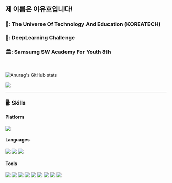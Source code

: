 ## 제 이름은 이유호입니다!

### 🏫: The Universe Of Technology And Education (KOREATECH)
### 🧠: DeepLearning Challenge
### 🏛️: Samsumg SW Academy For Youth 8th 
</br>

![Anurag's GitHub stats](https://github-readme-stats.vercel.app/api?username=YuhoLee&&show_icons=true&theme=vue)
<p>
  <a href="https://feedcode.tistory.com/" target="_blank"><img src="https://img.shields.io/badge/Tistory-00C73C?style=flat-square&logo=Tistory&logoColor=white"/></a>
</p>


</b>


<hr>

### 🖥️: Skills
#### Platform 
<p>
  <img src="https://img.shields.io/badge/Android-3DDC84?style=flat-square&logo=Android&logoColor=white"/>
</p>

#### Languages
<p>
  <img src="https://img.shields.io/badge/Java-007396?style=flat-square&logo=Java&logoColor=white"/>
  <img src="https://img.shields.io/badge/Kotlin-0095D5?style=flat-square&logo=Kotlin&logoColor=white"/> 
  <img src="https://img.shields.io/badge/Python-3376AB?style=flat-square&logo=Python&logoColor=white"/>
</p>
 
#### Tools
<p>
  <img src="https://img.shields.io/badge/Android%20Studio-313335?style=flat-square&logo=androidstudio&logoColor=99CC00"/>
  <img src="https://img.shields.io/badge/PyCharm-000000?style=flat-square&logo=PyCharm&logoColor=white"/>
  <img src="https://img.shields.io/badge/Eclipse IDE-2C2255?style=flat-square&logo=Eclipse IDE&logoColor=white"/>
  <img src="https://img.shields.io/badge/Google Colab-F9AB00?style=flat-square&logo=Google Colab&logoColor=white"/>
  <img src="https://img.shields.io/badge/Pytorch-EE4C2C?style=flat-square&logo=Pytorch&logoColor=white"/>
  <img src="https://img.shields.io/badge/Source%20Tree-005DF4?style=flat-square&logo=sourcetree&logoColor=white"/>
  <img src="https://img.shields.io/badge/Git-F05032?style=flat-square&logo=Git&logoColor=white"/>
  <img src="https://img.shields.io/badge/GitHub-181717?style=flat-square&logo=GitHub&logoColor=white"/>
  <img src="https://img.shields.io/badge/Notion-EEEEEE?style=flat-square&logo=Notion&logoColor=black"/>
</p>
</b>
